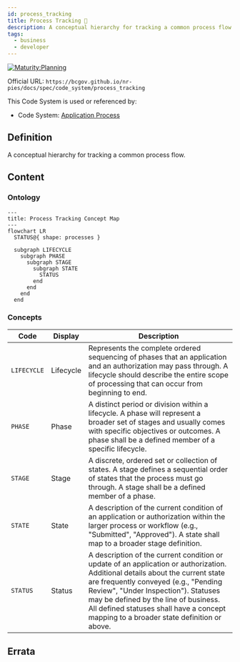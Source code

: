 ```yaml
---
id: process_tracking
title: Process Tracking 🚧
description: A conceptual hierarchy for tracking a common process flow.
tags:
  - business
  - developer
---
```


[![Maturity:Planning](https://img.shields.io/badge/Maturity-Planning-orange)](/docs/spec#maturity)

Official URL: `https://bcgov.github.io/nr-pies/docs/spec/code_system/process_tracking`

This Code System is used or referenced by:

- Code System: [Application Process](/docs/spec/code_system/application_process)

## Definition

A conceptual hierarchy for tracking a common process flow.

## Content

### Ontology

```mermaid
---
title: Process Tracking Concept Map
---
flowchart LR
  STATUS@{ shape: processes }

  subgraph LIFECYCLE
    subgraph PHASE
      subgraph STAGE
        subgraph STATE
          STATUS
        end
      end
    end
  end
```

### Concepts

| Code        | Display   | Description                                                                                                                                                                                                                                                                                                                                      |
| ----------- | --------- | ------------------------------------------------------------------------------------------------------------------------------------------------------------------------------------------------------------------------------------------------------------------------------------------------------------------------------------------------ |
| `LIFECYCLE` | Lifecycle | Represents the complete ordered sequencing of phases that an application and an authorization may pass through. A lifecycle should describe the entire scope of processing that can occur from beginning to end.                                                                                                                                 |
| `PHASE`     | Phase     | A distinct period or division within a lifecycle. A phase will represent a broader set of stages and usually comes with specific objectives or outcomes. A phase shall be a defined member of a specific lifecycle.                                                                                                                              |
| `STAGE`     | Stage     | A discrete, ordered set or collection of states. A stage defines a sequential order of states that the process must go through. A stage shall be a defined member of a phase.                                                                                                                                                                    |
| `STATE`     | State     | A description of the current condition of an application or authorization within the larger process or workflow (e.g., "Submitted", "Approved"). A state shall map to a broader stage definition.                                                                                                                                                |
| `STATUS`    | Status    | A description of the current condition or update of an application or authorization. Additional details about the current state are frequently conveyed (e.g., "Pending Review", "Under Inspection"). Statuses may be defined by the line of business. All defined statuses shall have a concept mapping to a broader state definition or above. |

## Errata
